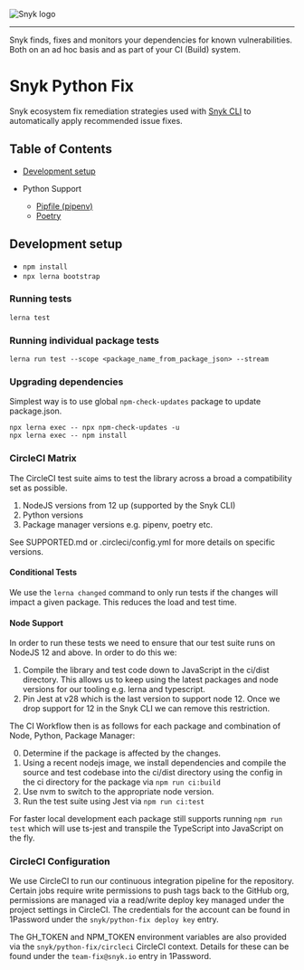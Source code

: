 ![Snyk logo](https://snyk.io/style/asset/logo/snyk-print.svg)

***
Snyk finds, fixes and monitors your dependencies for known vulnerabilities.
Both on an ad hoc basis and as part of your CI (Build) system.

# Snyk Python Fix
Snyk ecosystem fix remediation strategies used with [Snyk
CLI](https://github.com/snyk/snyk) to automatically apply recommended issue
fixes.

## Table of Contents
- [Development setup](#development-setup)

- Python Support
  - [Pipfile (pipenv)](packages/pipenv-pipfile/SUPPORTED.md)
  - [Poetry](packages/poetry/SUPPORTED.md)


## Development setup
- `npm install`
- `npx lerna bootstrap`

### Running tests
`lerna test`

### Running individual package tests
`lerna run test --scope <package_name_from_package_json> --stream`

### Upgrading dependencies

Simplest way is to use global `npm-check-updates` package to update package.json.

```
npx lerna exec -- npx npm-check-updates -u
npx lerna exec -- npm install
```

### CircleCI Matrix

The CircleCI test suite aims to test the library across a broad a compatibility
set as possible.

1. NodeJS versions from 12 up (supported by the Snyk CLI)
2. Python versions
3. Package manager versions e.g. pipenv, poetry etc.

See SUPPORTED.md or .circleci/config.yml for more details on specific versions.

#### Conditional Tests

We use the `lerna changed` command to only run tests if the changes will impact
a given package. This reduces the load and test time.

#### Node Support

In order to run these tests we need to ensure that our test suite runs on
NodeJS 12 and above. In order to do this we:

1. Compile the library and test code down to JavaScript in the ci/dist
   directory. This allows us to keep using the latest packages and node
   versions for our tooling e.g. lerna and typescript.
2. Pin Jest at v28 which is the last version to support node 12. Once we drop
   support for 12 in the Snyk CLI we can remove this restriction.

The CI Workflow then is as follows for each package and combination of Node,
Python, Package Manager:

0. Determine if the package is affected by the changes.
1. Using a recent nodejs image, we install dependencies and compile the source
   and test codebase into the ci/dist directory using the config in the ci
   directory for the package via `npm run ci:build`
2. Use nvm to switch to the appropriate node version.
2. Run the test suite using Jest via `npm run ci:test`


For faster local development each package still supports running `npm run test`
which will use ts-jest and transpile the TypeScript into JavaScript on the fly.

### CircleCI Configuration

We use CircleCI to run our continuous integration pipeline for the repository.
Certain jobs require write permissions to push tags back to the GitHub org,
permissions are managed via a read/write deploy key managed under the project
settings in CircleCI. The credentials for the account can be found in 1Password
under the `snyk/python-fix deploy key` entry.

The GH_TOKEN and NPM_TOKEN environment variables are also provided via the
`snyk/python-fix/circleci` CircleCI context. Details for these can be found
under the `team-fix@snyk.io` entry in 1Password. 
